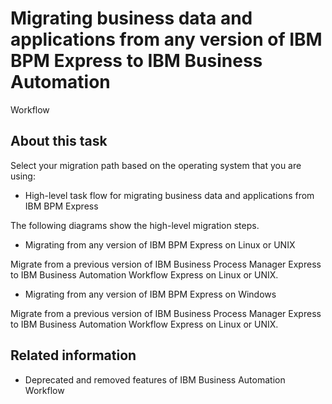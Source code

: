 # Migrating business data and applications from any version of IBM BPM Express to IBM Business Automation
Workflow

## About this task

Select your migration path based on the operating system that you are using:

- High-level task flow for migrating business data and applications from IBM BPM Express

The following diagrams show the high-level migration steps.
- Migrating from any version of IBM BPM Express on Linux or UNIX

Migrate from a previous version of IBM Business Process Manager Express to IBM Business Automation Workflow Express on Linux or UNIX.
- Migrating from any version of IBM BPM Express on Windows

Migrate from a previous version of IBM Business Process Manager Express to IBM Business Automation Workflow Express on Linux or UNIX.

## Related information

- Deprecated and removed features of IBM Business Automation Workflow